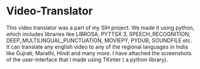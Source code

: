 # Video-Translator
This video translator was a part of my SIH project. We made it using python, which includes libraries like LIBROSA, PYTTSX 3,  SPEECH_RECOGNITION, DEEP_MULTILINGUAL_PUNCTUATION, MOVIEPY, PYDUB, SOUNDFILE etc.
It can translate any english video to any of the regional languages in India like Gujrati, Marathi, Hindi and many more.
I have attached the screenshots of the user-interface that I made using TKinter ( a python library).
